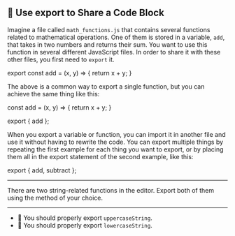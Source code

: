 🚀 Use export to Share a Code Block
-----------------------------------

Imagine a file called `math_functions.js` that contains several functions related to mathematical operations. One of them is stored in a variable, `add`, that takes in two numbers and returns their sum. You want to use this function in several different JavaScript files. In order to share it with these other files, you first need to `export` it.

export const add = (x, y) => {
  return x + y;
}

The above is a common way to export a single function, but you can achieve the same thing like this:

const add = (x, y) => {
  return x + y;
}

export { add };

When you export a variable or function, you can import it in another file and use it without having to rewrite the code. You can export multiple things by repeating the first example for each thing you want to export, or by placing them all in the export statement of the second example, like this:

export { add, subtract };

* * *

There are two string-related functions in the editor. Export both of them using the method of your choice.

* * *

*   🧪 You should properly export `uppercaseString`.
*   🧪 You should properly export `lowercaseString`.